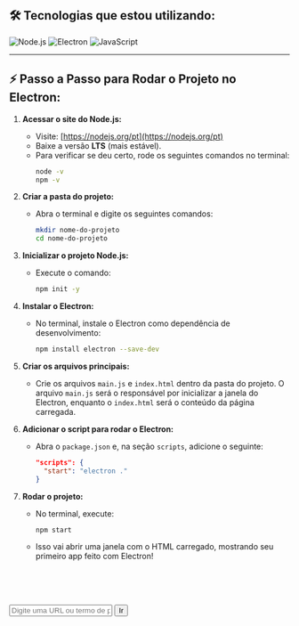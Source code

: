 

<h2>🛠️ Tecnologias que estou utilizando:</h2>
<p>
  <img src="https://img.shields.io/badge/Node.js-339933?style=for-the-badge&logo=node.js&logoColor=white" alt="Node.js">
  <img src="https://img.shields.io/badge/Electron-47848F?style=for-the-badge&logo=electron&logoColor=white" alt="Electron">
  <img src="https://img.shields.io/badge/JavaScript-F7DF1E?style=for-the-badge&logo=javascript&logoColor=black" alt="JavaScript">
</p>

---

<h2>⚡ Passo a Passo para Rodar o Projeto no Electron:</h2>

1. **Acessar o site do Node.js:**
   - Visite: [https://nodejs.org/pt](https://nodejs.org/pt)
   - Baixe a versão **LTS** (mais estável).
   - Para verificar se deu certo, rode os seguintes comandos no terminal:
     ```bash
     node -v
     npm -v
     ```

2. **Criar a pasta do projeto:**
   - Abra o terminal e digite os seguintes comandos:
     ```bash
     mkdir nome-do-projeto
     cd nome-do-projeto
     ```

3. **Inicializar o projeto Node.js:**
   - Execute o comando:
     ```bash
     npm init -y
     ```

4. **Instalar o Electron:**
   - No terminal, instale o Electron como dependência de desenvolvimento:
     ```bash
     npm install electron --save-dev
     ```

5. **Criar os arquivos principais:**
   - Crie os arquivos `main.js` e `index.html` dentro da pasta do projeto. O arquivo `main.js` será o responsável por inicializar a janela do Electron, enquanto o `index.html` será o conteúdo da página carregada.

6. **Adicionar o script para rodar o Electron:**
   - Abra o `package.json` e, na seção `scripts`, adicione o seguinte:
     ```json
     "scripts": {
       "start": "electron ."
     }
     ```

7. **Rodar o projeto:**
   - No terminal, execute:
     ```bash
     npm start
     ```
   - Isso vai abrir uma janela com o HTML carregado, mostrando seu primeiro app feito com Electron!
  
     <br>
     <br>
     <br>

<!DOCTYPE html>
<html lang="pt-BR">
<head>
  <meta charset="UTF-8" />
  <meta name="viewport" content="width=device-width, initial-scale=1" />
  <title>Meu Navegador</title>
  <script src="https://cdn.tailwindcss.com"></script>
</head>
<body class="bg-gray-900 text-white font-sans flex flex-col items-center p-6">

  <form id="searchForm" class="w-full max-w-3xl flex mb-4">
    <input
      id="urlInput"
      type="text"
      placeholder="Digite uma URL ou termo de pesquisa"
      class="flex-grow p-4 text-black rounded-l-lg"
    />
    <button
      type="submit"
      class="bg-blue-600 hover:bg-blue-700 px-6 rounded-r-lg"
    >
      Ir
    </button>
  </form>

  <script>
    const { ipcRenderer } = require("electron");

    const form = document.getElementById("searchForm");
    const input = document.getElementById("urlInput");

    form.addEventListener("submit", (e) => {
      e.preventDefault();
      const valor = input.value.trim();

      if (!valor) return;

      let destino = valor;

      try {
        new URL(valor);
      } catch {
        // Não é URL? Então pesquisa no Google
        const query = encodeURIComponent(valor);
        destino = `https://www.google.com/search?q=${query}`;
      }

      ipcRenderer.send("navegar-para", destino);
    });
  </script>
</body>
</html>

